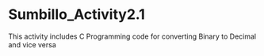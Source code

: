 # Sumbillo_Activity2.1

This activity includes C Programming code for converting Binary to Decimal and vice versa
